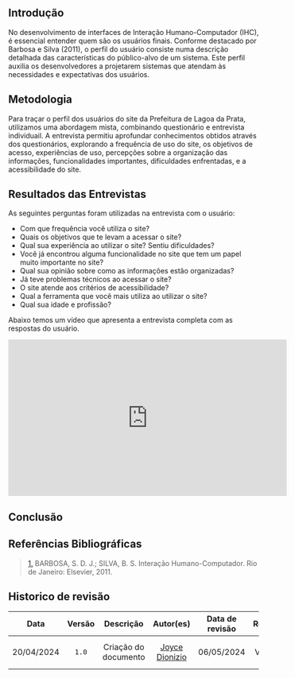 ## Introdução

No desenvolvimento de interfaces de Interação Humano-Computador (IHC), é essencial entender quem são os usuários finais. Conforme destacado por Barbosa e Silva (2011), o perfil do usuário consiste numa descrição detalhada das características do público-alvo de um sistema. Este perfil auxilia os desenvolvedores a 
projetarem sistemas que atendam às necessidades e expectativas dos usuários.

## Metodologia
Para traçar o perfil dos usuários do site da Prefeitura de Lagoa da Prata, utilizamos uma abordagem mista, combinando questionário e entrevista individuail. 
A entrevista permitiu aprofundar conhecimentos obtidos através dos questionários, explorando a frequência de uso do site, os objetivos de acesso, experiências de uso, percepções sobre a organização das informações, funcionalidades importantes, dificuldades enfrentadas, e a acessibilidade do site.

## Resultados das Entrevistas

As seguintes perguntas foram utilizadas na entrevista com o usuário:

- Com que frequência você utiliza o site?
- Quais os objetivos que te levam a acessar o site?
- Qual sua experiência ao utilizar o site? Sentiu dificuldades?
- Você já encontrou alguma funcionalidade no site que tem um papel muito importante no site?
- Qual sua opinião sobre como as informações estão organizadas?
- Já teve problemas técnicos ao acessar o site?
-  O site atende aos critérios de acessibilidade?
- Qual a ferramenta que você mais utiliza ao utilizar o site?
- Qual sua idade e profissão?

Abaixo temos um vídeo que apresenta a entrevista completa com as respostas do usuário.

<iframe width="560" height="315" src="https://www.youtube.com/embed/8nhkA2m-Um0?si=Gt1cWd3pgZWlabQW" title="YouTube video player" frameborder="0" allow="accelerometer; autoplay; clipboard-write; encrypted-media; gyroscope; picture-in-picture; web-share" referrerpolicy="strict-origin-when-cross-origin" allowfullscreen></iframe>

## Conclusão

## Referências Bibliográficas

> <a id="REF1" href="#anchor_1">1.</a> BARBOSA, S. D. J.; SILVA, B. S. Interação Humano-Computador. Rio de Janeiro: Elsevier, 2011.

## Historico de revisão

|    Data    | Versão |              Descrição              |                   Autor(es)                   | Data de revisão |                  Revisor(es)                  |
| :--------: | :----: | :---------------------------------: | :-------------------------------------------: | :-------------: | :-------------------------------------------: |
| 20/04/2024 | `1.0`  |        Criação do documento         |  [Joyce Dionizio](https://github.com/joycejdm) |   06/05/2024   | Cainã Valença de Freitas |
